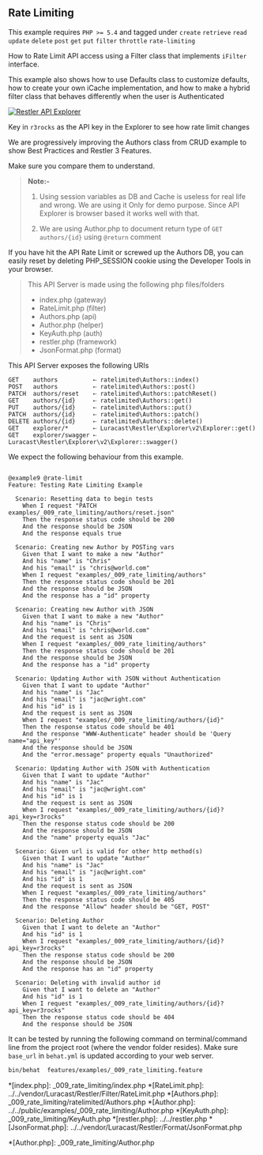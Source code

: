 ## Rate Limiting 

 This example requires `PHP >= 5.4` and tagged under `create` `retrieve` `read` `update` `delete` `post` `get` `put` `filter` `throttle` `rate-limiting`


How to Rate Limit API access using a Filter class that implements
`iFilter` interface.

This example also shows how to use Defaults class to customize defaults, how to create your own
iCache implementation, and how to make a hybrid filter class that behaves differently
when the user is Authenticated

[![Restler API Explorer](../resources/explorer1.png)](explorer/index.html#!/authors-v1)

Key in `r3rocks` as the API key in the Explorer to see how rate limit changes

We are progressively improving the Authors class from CRUD example
to show Best Practices and Restler 3 Features.

Make sure you compare them to understand.

> **Note:-**
>
>  1. Using session variables as DB and Cache is useless for real life and wrong. We are using it
>     Only for demo purpose. Since API Explorer is browser based it works well with that.
>
>  2. We are using Author.php to document return type of `GET authors/{id}` using `@return` comment

If you have hit the API Rate Limit or screwed up the Authors DB, you can easily reset by deleting
PHP_SESSION cookie using the Developer Tools in your browser.

> This API Server is made using the following php files/folders
> 
> * index.php      (gateway)
> * RateLimit.php      (filter)
> * Authors.php      (api)
> * Author.php      (helper)
> * KeyAuth.php      (auth)
> * restler.php      (framework)
> * JsonFormat.php      (format)

This API Server exposes the following URIs

    GET    authors          ⇠ ratelimited\Authors::index()
    POST   authors          ⇠ ratelimited\Authors::post()
    PATCH  authors/reset    ⇠ ratelimited\Authors::patchReset()
    GET    authors/{id}     ⇠ ratelimited\Authors::get()
    PUT    authors/{id}     ⇠ ratelimited\Authors::put()
    PATCH  authors/{id}     ⇠ ratelimited\Authors::patch()
    DELETE authors/{id}     ⇠ ratelimited\Authors::delete()
    GET    explorer/*       ⇠ Luracast\Restler\Explorer\v2\Explorer::get()
    GET    explorer/swagger ⇠ Luracast\Restler\Explorer\v2\Explorer::swagger()







We expect the following behaviour from this example.

```gherkin

@example9 @rate-limit
Feature: Testing Rate Limiting Example

  Scenario: Resetting data to begin tests
    When I request "PATCH examples/_009_rate_limiting/authors/reset.json"
    Then the response status code should be 200
    And the response should be JSON
    And the response equals true

  Scenario: Creating new Author by POSTing vars
    Given that I want to make a new "Author"
    And his "name" is "Chris"
    And his "email" is "chris@world.com"
    When I request "examples/_009_rate_limiting/authors"
    Then the response status code should be 201
    And the response should be JSON
    And the response has a "id" property

  Scenario: Creating new Author with JSON
    Given that I want to make a new "Author"
    And his "name" is "Chris"
    And his "email" is "chris@world.com"
    And the request is sent as JSON
    When I request "examples/_009_rate_limiting/authors"
    Then the response status code should be 201
    And the response should be JSON
    And the response has a "id" property

  Scenario: Updating Author with JSON without Authentication
    Given that I want to update "Author"
    And his "name" is "Jac"
    And his "email" is "jac@wright.com"
    And his "id" is 1
    And the request is sent as JSON
    When I request "examples/_009_rate_limiting/authors/{id}"
    Then the response status code should be 401
    And the response "WWW-Authenticate" header should be 'Query name="api_key"'
    And the response should be JSON
    And the "error.message" property equals "Unauthorized"

  Scenario: Updating Author with JSON with Authentication
    Given that I want to update "Author"
    And his "name" is "Jac"
    And his "email" is "jac@wright.com"
    And his "id" is 1
    And the request is sent as JSON
    When I request "examples/_009_rate_limiting/authors/{id}?api_key=r3rocks"
    Then the response status code should be 200
    And the response should be JSON
    And the "name" property equals "Jac"

  Scenario: Given url is valid for other http method(s)
    Given that I want to update "Author"
    And his "name" is "Jac"
    And his "email" is "jac@wright.com"
    And his "id" is 1
    And the request is sent as JSON
    When I request "examples/_009_rate_limiting/authors"
    Then the response status code should be 405
    And the response "Allow" header should be "GET, POST"

  Scenario: Deleting Author
    Given that I want to delete an "Author"
    And his "id" is 1
    When I request "examples/_009_rate_limiting/authors/{id}?api_key=r3rocks"
    Then the response status code should be 200
    And the response should be JSON
    And the response has an "id" property

  Scenario: Deleting with invalid author id
    Given that I want to delete an "Author"
    And his "id" is 1
    When I request "examples/_009_rate_limiting/authors/{id}?api_key=r3rocks"
    Then the response status code should be 404
    And the response should be JSON

```

It can be tested by running the following command on terminal/command line
from the project root (where the vendor folder resides). Make sure `base_url`
in `behat.yml` is updated according to your web server.

```bash
bin/behat  features/examples/_009_rate_limiting.feature
```



*[index.php]: _009_rate_limiting/index.php
*[RateLimit.php]: ../../vendor/Luracast/Restler/Filter/RateLimit.php
*[Authors.php]: _009_rate_limiting/ratelimited/Authors.php
*[Author.php]: ../../public/examples/_009_rate_limiting/Author.php
*[KeyAuth.php]: _009_rate_limiting/KeyAuth.php
*[restler.php]: ../../restler.php
*[JsonFormat.php]: ../../vendor/Luracast/Restler/Format/JsonFormat.php

*[Author.php]: _009_rate_limiting/Author.php
